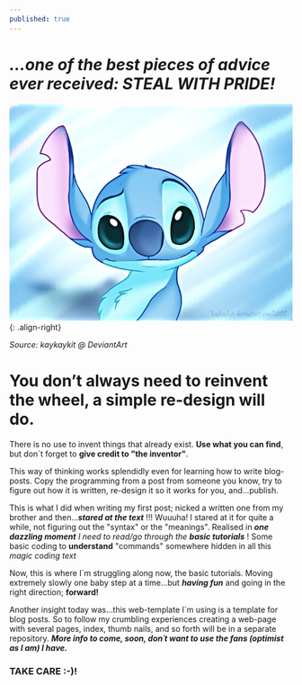```yaml
---
published: true
---
```

# _**...one of the best pieces of advice ever received: STEAL WITH PRIDE!**_

![Charming stitch](/assets/images/Stitch-is-da-Alien-walt-disney-characters-21770948-700-535.jpeg){: .align-right} 

_Source: kaykaykit @ DeviantArt_

# You don’t always need to reinvent the wheel, a simple re-design will do.

There is no use to invent things that already exist. **Use what you can find**, but don´t forget to **give credit to "the inventor"**. 

This way of thinking works splendidly even for learning how to write blog-posts. Copy the programming from a post from someone you know, try to figure out how it is written, re-design it so it works for you, and...publish. 

This is what I did when writing my first post; nicked a written one from my brother and then..._**stared at the text**_ !!! Wuuuha! I stared at it for quite a while, not figuring out the "syntax" or the "meanings". Realised in _**one dazzling moment**_ _I need to read/go through the **basic tutorials**_ ! Some basic coding to **understand** "commands" somewhere hidden in all this _magic coding text_ 

Now, this is where I´m struggling along now, the basic tutorials. Moving extremely slowly one baby step at a time...but _**having fun**_ and going in the right direction; **forward!**

Another insight today was...this web-template I´m using is a template for blog posts. So to follow my crumbling experiences creating a web-page with several pages, index, thumb nails, and so forth will be in a separate repository. _**More info to come, soon, don´t want to use the fans (optimist as I am) I have.**_

### TAKE CARE :-)!
